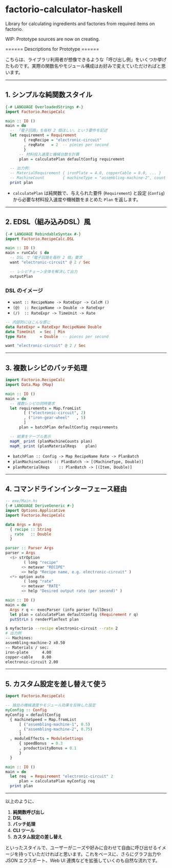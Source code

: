 # factorio-calculator-haskell
Library for calculating ingredients and factories from required items on factorio.

WIP: Prototype sources are now on creating.

====== Descriptions for Prototype ======

こちらは、ライブラリ利用者が想像できるような「呼び出し例」をいくつか挙げたものです。実際の関数名やモジュール構成はお好みで変えていただければと思います。

---

## 1. シンプルな純関数スタイル

```haskell
{-# LANGUAGE OverloadedStrings #-}
import Factorio.RecipeCalc

main :: IO ()
main = do
  -- 「電子回路」を毎秒 2 個ほしい、という要件を記述
  let requirement = Requirement
        { reqRecipe = "electronic-circuit"
        , reqRate   = 2  -- pieces per second
        }
      -- 材料投入速度と機械台数を計算
      plan = calculatePlan defaultConfig requirement

  -- 出力例:
  -- MaterialRequirement { ironPlate = 4.0, copperCable = 8.0, ... }
  -- MachineCount        { machineType = "assembling-machine-2", count = 0.5 }
  print plan
```

* `calculatePlan` は純関数で、与えられた要件 (`Requirement`) と設定 (`Config`) から必要な材料投入速度や機械数をまとめた `Plan` を返します。

---

## 2. EDSL（組み込みDSL）風

```haskell
{-# LANGUAGE RebindableSyntax #-}
import Factorio.RecipeCalc.DSL

main :: IO ()
main = runCalc $ do
  -- DSL で「電子回路を毎秒 2 個」要求
  want "electronic-circuit" @ 2 / Sec

  -- レシピチェーン全体を解決して出力
  outputPlan
```

### DSL のイメージ

* `want :: RecipeName -> RateExpr -> CalcM ()`
* `(@)  :: RecipeName -> Double -> RateExpr`
* `(/)  :: RateExpr -> TimeUnit -> Rate`

```haskell
-- 内部的にはこんな感じ
data RateExpr = RateExpr RecipeName Double
data TimeUnit  = Sec | Min
type Rate      = Double  -- pieces per second

want "electronic-circuit" @ 2 / Sec
```

---

## 3. 複数レシピのバッチ処理

```haskell
import Factorio.RecipeCalc
import Data.Map (Map)

main :: IO ()
main = do
  -- 複数レシピの同時要求
  let requirements = Map.fromList
        [ ("electronic-circuit", 2)
        , ("iron-gear-wheel"   , 5)
        ]
      plan = batchPlan defaultConfig requirements

  -- 結果をテーブル表示
  mapM_ print (planMachineCounts plan)
  mapM_ print (planMaterialReqs    plan)
```

* `batchPlan :: Config -> Map RecipeName Rate -> PlanBatch`
* `planMachineCounts :: PlanBatch -> [(MachineType, Double)]`
* `planMaterialReqs    :: PlanBatch -> [(Item, Double)]`

---

## 4. コマンドラインインターフェース経由

```haskell
-- exe/Main.hs
{-# LANGUAGE DeriveGeneric #-}
import Options.Applicative
import Factorio.RecipeCalc

data Args = Args
  { recipe :: String
  , rate   :: Double
  }

parser :: Parser Args
parser = Args
  <$> strOption
        ( long "recipe"
       <> metavar "RECIPE"
       <> help "Recipe name, e.g. electronic-circuit" )
  <*> option auto
        ( long "rate"
       <> metavar "RATE"
       <> help "Desired output rate (per second)" )

main :: IO ()
main = do
  Args r q <- execParser (info parser fullDesc)
  let plan = calculatePlan defaultConfig (Requirement r q)
  putStrLn $ renderPlanText plan
```

```bash
$ myfactorio --recipe electronic-circuit --rate 2
# 出力例
-- Machines:
assembling-machine-2 x0.50
-- Materials / sec:
iron-plate      4.00
copper-cable    8.00
electronic-circuit 2.00
```

---

## 5. カスタム設定を差し替えて使う

```haskell
import Factorio.RecipeCalc

-- 独自の機械速度やモジュール効果を反映した設定
myConfig :: Config
myConfig = defaultConfig
  { machineSpeed = Map.fromList
      [ ("assembling-machine-1", 0.5)
      , ("assembling-machine-2", 0.75)
      ]
  , moduleEffects = ModuleSettings
      { speedBonus  = 0.3
      , productivityBonus = 0.1
      }
  }

main :: IO ()
main = do
  let req  = Requirement "electronic-circuit" 2
      plan = calculatePlan myConfig req
  print plan
```

---

以上のように、

1. **純関数呼び出し**
2. **DSL**
3. **バッチ処理**
4. **CLI ツール**
5. **カスタム設定の差し替え**

といったスタイルで、ユーザーがニーズや好みに合わせて自由に呼び出せるイメージを持っていただければと思います。これをベースに、さらにグラフ出力や JSON エクスポート、Web UI 連携などを拡張していくのも自然な流れです。
